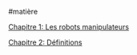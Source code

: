 #matière 

[Chapitre 1: Les robots manipulateurs](Les%20robots%20manipulateurs.md)

[Chapitre 2: Définitions](Définitions.md)

